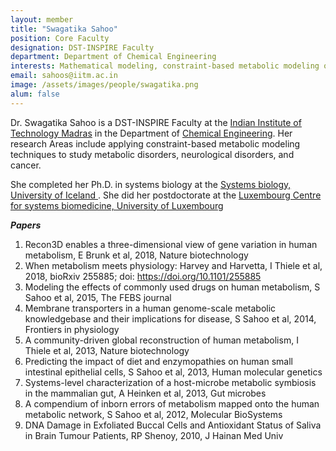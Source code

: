 ```yaml
---
layout: member
title: "Swagatika Sahoo"
position: Core Faculty
designation: DST-INSPIRE Faculty
department: Department of Chemical Engineering
interests: Mathematical modeling, constraint-based metabolic modeling of metabolic disorders and cancer
email: sahoos@iitm.ac.in
image: /assets/images/people/swagatika.png
alum: false
---
```

Dr. Swagatika Sahoo is a DST-INSPIRE Faculty at the [Indian Institute of Technology Madras] in the Department of [Chemical Engineering]. Her research Areas include applying constraint-based metabolic modeling techniques to study metabolic disorders, neurological disorders, and cancer. 

She completed her Ph.D. in systems biology at the [Systems biology, University of Iceland ]. She did her postdoctorate at the [Luxembourg Centre for systems biomedicine, University of Luxembourg]

[Indian Institute of Technology Madras]: https://www.iitm.ac.in/
[Chemical Engineering]: https://che.iitm.ac.in/
[Systems biology, University of Iceland]: https://systemsbiology.hi.is/
[Luxembourg Centre for systems biomedicine, University of Luxembourg]: https://wwwen.uni.lu/lcsb

<em><strong>Papers</strong></em>

1. Recon3D enables a three-dimensional view of gene variation in human metabolism, E Brunk et al, 2018, Nature biotechnology
2. When metabolism meets physiology: Harvey and Harvetta, I Thiele et al, 2018, bioRxiv 255885; doi: https://doi.org/10.1101/255885
3. Modeling the effects of commonly used drugs on human metabolism, S Sahoo et al, 2015, The FEBS journal
4. Membrane transporters in a human genome-scale metabolic knowledgebase and their implications for disease, S Sahoo et al, 2014,    Frontiers in physiology
5. A community-driven global reconstruction of human metabolism, I Thiele et al, 2013, Nature biotechnology
6. Predicting the impact of diet and enzymopathies on human small intestinal epithelial cells, S Sahoo et al, 2013, Human molecular genetics
7. Systems-level characterization of a host-microbe metabolic symbiosis in the mammalian gut, A Heinken et al, 2013, Gut microbes
8. A compendium of inborn errors of metabolism mapped onto the human metabolic network, S Sahoo et al, 2012, Molecular BioSystems
9. DNA Damage in Exfoliated Buccal Cells and Antioxidant Status of Saliva in Brain Tumour Patients, RP Shenoy, 2010,  J Hainan Med Univ​


